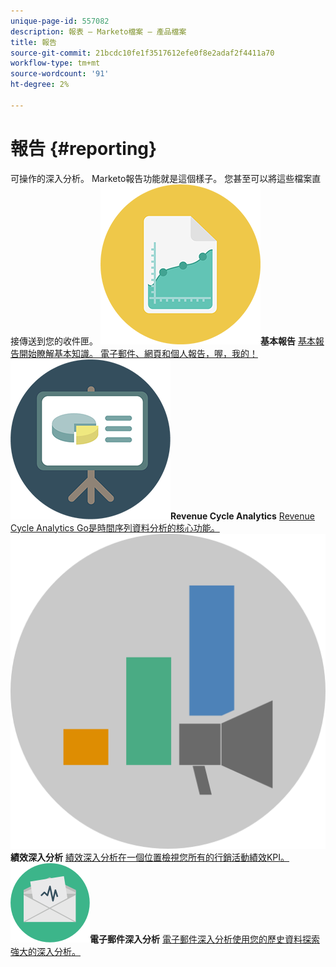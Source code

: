 ```yaml
---
unique-page-id: 557082
description: 報表 — Marketo檔案 — 產品檔案
title: 報告
source-git-commit: 21bcdc10fe1f3517612efe0f8e2adaf2f4411a70
workflow-type: tm+mt
source-wordcount: '91'
ht-degree: 2%

---
```



# 報告 {#reporting}

可操作的深入分析。 Marketo報告功能就是這個樣子。 您甚至可以將這些檔案直接傳送到您的收件匣。
**![基本報告](assets/documents-bookmarks-17.png)基本報告** [基本報告開始瞭解基本知識。 電子郵件、網頁和個人報告，喔，我的！](https://docs.marketo.com/display/DOCS/Basic+Reporting)     **![Revenue Cycle Analytics](assets/seo-08.png)Revenue Cycle Analytics** [Revenue Cycle Analytics Go是時間序列資料分析的核心功能。](https://docs.marketo.com/display/DOCS/Revenue+Cycle+Analytics)     **![績效深入分析](assets/mpi-for-docs-2x.png)績效深入分析** [績效深入分析在一個位置檢視您所有的行銷活動績效KPI。](https://docs.marketo.com/display/DOCS/Marketing+Performance+Insights)     **![電子郵件深入分析](assets/email-insights.png)電子郵件深入分析** [電子郵件深入分析使用您的歷史資料探索強大的深入分析。](https://docs.marketo.com/display/DOCS/Email+Insights)
